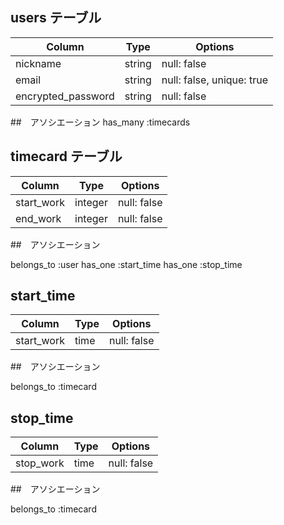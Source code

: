 ## users テーブル

| Column             | Type   | Options                   |
| ------------------ | ------ | ------------------------- |
| nickname           | string | null: false               |
| email              | string | null: false, unique: true |
| encrypted_password | string | null: false               |

##　アソシエーション
has_many :timecards

## timecard テーブル

| Column             | Type   | Options                   |
| ------------------ | ------ | ------------------------- |
| start_work      | integer | null: false |
| end_work        | integer | null: false |



##　アソシエーション

belongs_to :user
has_one :start_time
has_one :stop_time

## start_time

| Column             | Type   | Options                   |
| ------------------ | ------ | ------------------------- |
| start_work      | time       | null: false               |

##　アソシエーション

belongs_to :timecard

## stop_time

| Column             | Type   | Options                   |
| ------------------ | ------ | ------------------------- |
| stop_work      | time       | null: false               |


##　アソシエーション

belongs_to :timecard

